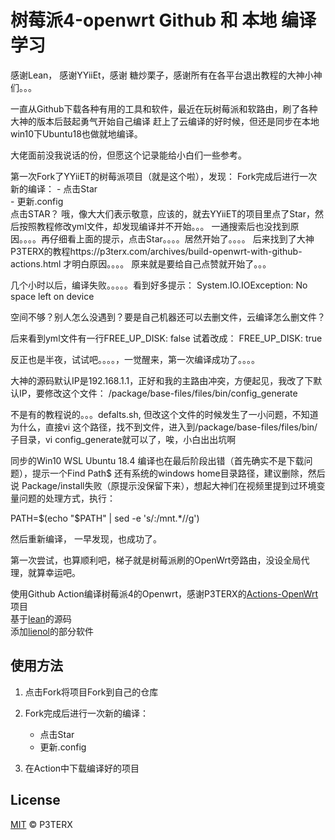 # 树莓派4-openwrt Github 和 本地 编译学习
感谢Lean， 感谢YYiiEt，感谢 糖炒栗子，感谢所有在各平台退出教程的大神小神们。。。

一直从Github下载各种有用的工具和软件，最近在玩树莓派和软路由，刷了各种大神的版本后鼓起勇气开始自己编译
赶上了云编译的好时候，但还是同步在本地win10下Ubuntu18也做就地编译。

大佬面前没我说话的份，但愿这个记录能给小白们一些参考。

第一次Fork了YYiiET的树莓派项目（就是这个啦），发现：
   Fork完成后进行一次新的编译：
      - 点击Star  
      - 更新.config  
点击STAR？ 哦，像大大们表示敬意，应该的，就去YYiiET的项目里点了Star，然后按照教程修改yml文件，却发现编译并不开始。。。
一通搜索后也没找到原因。。。。再仔细看上面的提示，点击Star。。。。居然开始了。。。。
后来找到了大神P3TERX的教程https://p3terx.com/archives/build-openwrt-with-github-actions.html
才明白原因。。。。
原来就是要给自己点赞就开始了。。。

几个小时以后，编译失败。。。。。看到好多提示： 
System.IO.IOException: No space left on device

空间不够？别人怎么没遇到？要是自己机器还可以去删文件，云编译怎么删文件？

后来看到yml文件有一行FREE_UP_DISK: false
试着改成：
FREE_UP_DISK: true

反正也是半夜，试试吧。。。。，一觉醒来，第一次编译成功了。。。。

大神的源码默认IP是192.168.1.1，正好和我的主路由冲突，方便起见，我改了下默认IP，要修改这个文件：
/package/base-files/files/bin/config_generate

不是有的教程说的。。。defalts.sh, 但改这个文件的时候发生了一小问题，不知道为什么，直接vi 这个路径，找不到文件，进入到/package/base-files/files/bin/子目录，vi config_generate就可以了，唉，小白出出坑啊


同步的Win10 WSL Ubuntu 18.4 编译也在最后阶段出错（首先确实不是下载问题），提示一个Find Path$ 还有系统的windows home目录路径，建议删除，然后说
Package/install失败（原提示没保留下来），想起大神们在视频里提到过环境变量问题的处理方式，执行：

PATH=$(echo "$PATH" | sed -e 's/:\/mnt.*//g')

然后重新编译， 一早发现，也成功了。

第一次尝试，也算顺利吧，梯子就是树莓派刷的OpenWrt旁路由，没设全局代理，就算幸运吧。


使用Github Action编译树莓派4的Openwrt，感谢P3TERX的[Actions-OpenWrt](https://github.com/P3TERX/Actions-OpenWrt)项目  
基于[lean](https://github.com/coolsnowwolf/lede)的源码  
添加[lienol](https://github.com/Lienol/openwrt-package)的部分软件  

## 使用方法

1. 点击Fork将项目Fork到自己的仓库

2. Fork完成后进行一次新的编译：
    - 点击Star  
    - 更新.config  

3. 在Action中下载编译好的项目

## License

[MIT](https://github.com/P3TERX/Actions-OpenWrt/blob/master/LICENSE) © P3TERX
